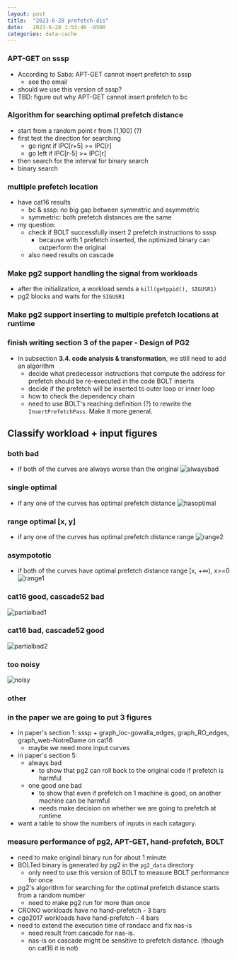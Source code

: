 ```yaml
---
layout: post
title:  "2023-6-28 prefetch-dis"
date:   2023-6-28 1:53:46 -0500
categories: data-cache
---
```

### APT-GET on sssp
- According to Saba: APT-GET cannot insert prefetch to sssp
	+ see the email
- should we use this version of sssp? 
- TBD: figure out why APT-GET cannot insert prefetch to bc

### Algorithm for searching optimal prefetch distance
- start from a random point r from [1,100] (?)
- first test the direction for searching 
	+ go rignt if IPC[r+5] >= IPC[r]
	+ go left if IPC[r-5] >= IPC[r]
- then search for the interval for binary search
- binary search

### multiple prefetch location
- have cat16 results
	+ bc & sssp: no big gap between symmetric and asymmetric
	+ symmetric: both prefetch distances are the same
- my question:
	+ check if BOLT successfully insert 2 prefetch instructions to sssp
		* because with 1 prefetch inserted, the optimized binary can outperform the original
	+ also need results on cascade

### Make pg2 support handling the signal from workloads
- after the initialization, a workload sends a `kill(getppid(), SIGUSR1)`
- pg2 blocks and waits for the `SIGUSR1`

### Make pg2 support inserting to multiple prefetch locations at runtime

### finish writing section 3 of the paper - Design of PG2
- In subsection <strong>3.4. code analysis & transformation</strong>, we still need to add an algorithm
	+ decide what predecessor instructions that compute the address for prefetch should be re-executed in the code BOLT inserts
	+ decide if the prefetch will be inserted to outer loop or inner loop
	+ how to check the dependency chain
	+ need to use BOLT's reaching definition (?) to rewrite the `InsertPrefetchPass`. Make it more general.

## Classify workload + input figures
### both bad
- if both of the curves are always worse than the original
![alwaysbad](/assets/2023-06-28/graph_oregon2_010331.png)

### single optimal 
- if any one of the curves has optimal prefetch distance
![hasoptimal](/assets/2023-06-28/graph_public_figure_edges.png)

### range optimal [x, y]
- if any one of the curves has optimal prefetch distance range
![range2](/assets/2023-06-28/graph_soc-Epinions1.png)

### asympototic
- if both of the curves have optimal prefetch distance range [x, +∞), x>=0
![range1](/assets/2023-06-28/graph_roadNet-PA.png)

### cat16 good, cascade52 bad
![partialbad1](/assets/2023-06-28/graph_tvshow_edges.png)

### cat16 bad, cascade52 good
![partialbad2](/assets/2023-06-28/graph_higgs-retweet_network.png)

### too noisy  
![noisy](/assets/2023-06-28/graph_facebook_combined.png)

### other

### in the paper we are going to put 3 figures
- in paper's section 1: sssp + graph_loc-gowalla_edges, graph_RO_edges, graph_web-NotreDame on cat16
	+ maybe we need more input curves
- in paper's section 5:
	+ always bad
		* to show that pg2 can roll back to the original code if prefetch is harmful
	+ one good one bad
		* to show that even if prefetch on 1 machine is good, on another machine can be harmful
		* needs make decision on whether we are going to prefetch at runtime 
- want a table to show the numbers of inputs in each catagory.

### measure performance of pg2, APT-GET, hand-prefetch, BOLT
- need to make original binary run for about 1 minute
- BOLTed binary is generated by pg2 in the `pg2_data` directory
	+ only need to use this version of BOLT to measure BOLT performance for once
- pg2's algorithm for searching for the optimal prefetch distance starts from a random number
	+ need to make pg2 run for more than once 
- CRONO workloads have no hand-prefetch - 3 bars
- cgo2017 workloads have hand-prefetch - 4 bars
- need to extend the execution time of randacc and fix nas-is
	+ need result from cascade for nas-is. 
	+ nas-is on cascade might be sensitive to prefetch distance. (though on cat16 it is not)
